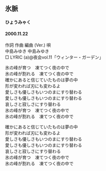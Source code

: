 ## 氷脈
#### ひょうみゃく
#### 2000.11.22


作詞  作曲  編曲 (Ver.)   唄  
中島みゆき   中島みゆき         
□ LYRIC (a)@夜会vol.11「ウィンター・ガーデン」  
  
  
氷の峰が育つ　凍てつく夜の中で  
氷の峰が割れる　凍てつく夜の中で  
確かにあると信じていたものは夢の中  
形が変われば刃にも変わるよ  
愛しさも優しさもいつのまにすり替わる  
愛しさも優しさもいつのまにすり替わる  
哀しさと寂しさにすり替わる  
氷の峰が育つ　凍てつく夜の中で  
氷の峰が割れる　凍てつく夜の中で  
  
確かにあると信じていたものは夢の中  
形が変われば刃にも変わるよ  
愛しさも優しさもいつのまにすり替わる  
愛しさも優しさもいつのまにすり替わる  
哀しさと寂しさにすり替わる  
氷の峰が育つ　凍てつく夜の中で  
氷の峰が割れる　凍てつく夜の中で  